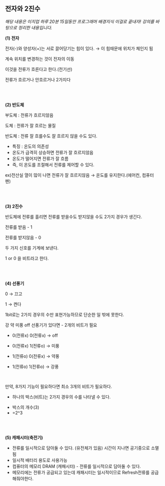 ## 전자와 2진수

*해당 내용은 이지업 하루 20분 15일동안 프로그래머 배경지식 이걸로 끝내자! 강의를 바탕으로 정리한 내용입니다.*



**(1) 전자**

전자(-)와 양성자(+)는 서로 끌어당기는 힘이 있다. → 이 힘때문에 위치가 체인지 됨

계속 위치를 변경하는 것이 전자의 이동

이것을 전류가 흐른다고 한다.(전기선)

전류가 흐르거나 안흐르거나 2가지다 

<br><br>

**(2) 반도체**

부도체 : 전류가 흐르지않음

도체 : 전류가 잘 흐르는 물질

반도체 : 전류 잘 흐를수도 잘 흐르지 않을 수도 있다.

- 특징 : 온도의 의존성
- 온도가 급격히 상승하면 전류가 잘 흐르지않음
- 온도가 떨어지면 전류가 잘 흐름
- 즉, 이 온도를 조절해서 전류를 제어할 수 있다.

ex)전산실 열이 많이 나면 전류가 잘 흐르지않음 → 온도를 유지한다.(에어컨, 컴퓨터 펜)   
<br>

<br>

**(3) 2진수**

반도체에 전류를 흘리면 전류를 받을수도 받지않을 수도 2가지 경우가 생긴다.

전류를 받음 - 1

전류를 받지않음  - 0

두 가지 신호를 기계에 보낸다.

1 or 0 을 비트라고 한다.

<br>

<br>

**(4) 선풍기**

0 → 끄고

1 → 켠다

1bit로는 2가지 경우의 수만 표현가능하므로 단순한 일 밖에 못한다.

강 약 미풍 off 선풍기가 있다면 - 2개의 비트가 필요

* 0(전류x) 0(전류x) → off

* 0(전류x) 1(전류o) → 미풍

* 1(전류o) 0(전류x) → 약풍

* 1(전류o) 1(전류o) → 강풍

  <br>

만약, 8가지 기능이 필요하다면 최소 3개의 비트가 필요하다.

* 하나의 박스(비트)는 2가지 경우의 수를 나타낼 수 있다.

- 박스의 개수(3)
- =2^3

<br>

<br>


**(5) 캐패시터(축전기)**

- 전류를 일시적으로 담아둘 수 있다. (유전체가 있음) 시간이 지나면 공기중으로 소멸됨
- 일시적 배터리 용도로 사용가능
- 컴퓨터의 메모리 DRAM (캐패시터) - 전류를 일시적으로 담아둘 수 있다.
- 메모리에는 전류가 공급되고 있는데 캐패시터는 일시적이므로 Refresh전류를 공급해줘야한다.